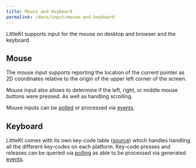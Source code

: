```yaml
---
title: Mouse and Keyboard
permalink: /docs/input/mouse-and-keyboard
---
```


LittleKt supports input for the mouse on desktop and browser and the keyboard.

## Mouse

The mouse input supports reporting the location of the current pointer as 2D coordinates relative to the origin of the upper left corner of the screen.

Mouse input also allows to determine if the left, right, or middle mouse buttons were pressed. As well as handling scrolling.

Mouse inputs can be [polled](/docs/input/types/polling) or processed via [events](/docs/input/types/event-based).

## Keyboard

LittleKt comes with its own key-code table ([source](https://github.com/littlektframework/littlekt/blob/a97f8a04857006d2b74216c138c4b31156ea8433/core/src/commonMain/kotlin/com/littlekt/input/Input.kt#L14)) which handles handling all the different key-codes on each platform. Key-code presses and releases can be queried via [polling](/docs/input/types/polling) as able to be processed via generated [events](/docs/input/types/event-based).
